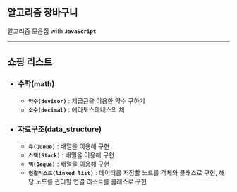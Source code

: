 ## 알고리즘 장바구니

알고리즘 모음집 with **`JavaScript`**

---

## 쇼핑 리스트

- ### 수학(math)

  - **`약수(devisor)`** : 제곱근을 이용한 약수 구하기
  - **`소수(decimal)`** : 에라토스테네스의 채

- ### 자료구조(data_structure)
  - **`큐(Queue)`** : 배열을 이용해 구현
  - **`스택(Stack)`** : 배열을 이용해 구현
  - **`덱(Deque)`** : 배열을 이용해 구현
  - **`연결리스트(linked list)`** : 데이터를 저장할 노드를 객체와 클래스로 구현, 해당 노드를 관리할 연결 리스트를 클래스로 구현
